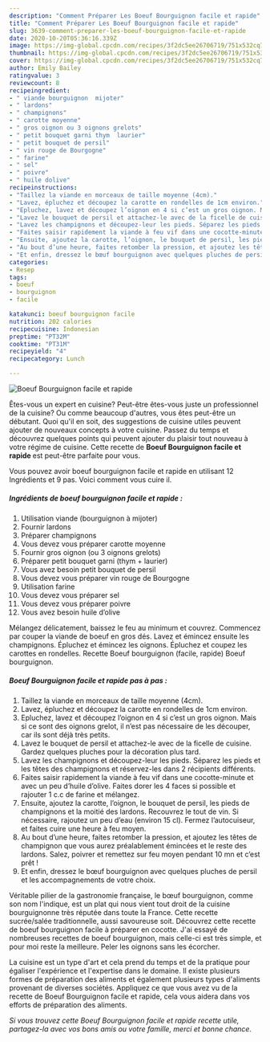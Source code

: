 ```yaml
---
description: "Comment Préparer Les Boeuf Bourguignon facile et rapide"
title: "Comment Préparer Les Boeuf Bourguignon facile et rapide"
slug: 3639-comment-preparer-les-boeuf-bourguignon-facile-et-rapide
date: 2020-10-20T05:36:16.339Z
image: https://img-global.cpcdn.com/recipes/3f2dc5ee26706719/751x532cq70/boeuf-bourguignon-facile-et-rapide-photo-principale-de-la-recette.jpg
thumbnail: https://img-global.cpcdn.com/recipes/3f2dc5ee26706719/751x532cq70/boeuf-bourguignon-facile-et-rapide-photo-principale-de-la-recette.jpg
cover: https://img-global.cpcdn.com/recipes/3f2dc5ee26706719/751x532cq70/boeuf-bourguignon-facile-et-rapide-photo-principale-de-la-recette.jpg
author: Emily Bailey
ratingvalue: 3
reviewcount: 8
recipeingredient:
- " viande bourguignon  mijoter"
- " lardons"
- " champignons"
- " carotte moyenne"
- " gros oignon ou 3 oignons grelots"
- " petit bouquet garni thym  laurier"
- " petit bouquet de persil"
- " vin rouge de Bourgogne"
- " farine"
- " sel"
- " poivre"
- " huile dolive"
recipeinstructions:
- "Taillez la viande en morceaux de taille moyenne (4cm)."
- "Lavez, épluchez et découpez la carotte en rondelles de 1cm environ."
- "Epluchez, lavez et découpez l’oignon en 4 si c’est un gros oignon. Mais si ce sont des oignons grelot, il n’est pas nécessaire de les découper, car ils sont déjà très petits."
- "Lavez le bouquet de persil et attachez-le avec de la ficelle de cuisine. Gardez quelques pluches pour la décoration plus tard."
- "Lavez les champignons et découpez-leur les pieds. Séparez les pieds et les têtes des champignons et réservez-les dans 2 récipients différents."
- "Faites saisir rapidement la viande à feu vif dans une cocotte-minute et avec un peu d’huile d’olive. Faites dorer les 4 faces si possible et rajouter 1 c.c de farine et mélangez."
- "Ensuite, ajoutez la carotte, l’oignon, le bouquet de persil, les pieds de champignons et la moitié des lardons. Recouvrez le tout de vin. Si nécessaire, rajoutez un peu d’eau (environ 15 cl). Fermez l’autocuiseur, et faites cuire une heure à feu moyen."
- "Au bout d’une heure, faites retomber la pression, et ajoutez les têtes de champignon que vous aurez préalablement émincées et le reste des lardons. Salez, poivrer et remettez sur feu moyen pendant 10 mn et c’est prêt !"
- "Et enfin, dressez le bœuf bourguignon avec quelques pluches de persil et les accompagnements de votre choix."
categories:
- Resep
tags:
- boeuf
- bourguignon
- facile

katakunci: boeuf bourguignon facile 
nutrition: 202 calories
recipecuisine: Indonesian
preptime: "PT32M"
cooktime: "PT31M"
recipeyield: "4"
recipecategory: Lunch

---
```



![Boeuf Bourguignon facile et rapide](https://img-global.cpcdn.com/recipes/3f2dc5ee26706719/751x532cq70/boeuf-bourguignon-facile-et-rapide-photo-principale-de-la-recette.jpg)

Êtes-vous un expert en cuisine? Peut-être êtes-vous juste un professionnel de la cuisine? Ou comme beaucoup d'autres, vous êtes peut-être un débutant. Quoi qu'il en soit, des suggestions de cuisine utiles peuvent ajouter de nouveaux concepts à votre cuisine. Passez du temps et découvrez quelques points qui peuvent ajouter du plaisir tout nouveau à votre régime de cuisine. Cette recette de <strong> Boeuf Bourguignon facile et rapide </strong> est peut-être parfaite pour vous.

<!--inarticleads1-->

Vous pouvez avoir boeuf bourguignon facile et rapide en utilisant 12 Ingrédients et 9 pas. Voici comment vous cuire il.

##### Ingrédients de boeuf bourguignon facile et rapide :

1. Utilisation  viande (bourguignon à mijoter)
1. Fournir  lardons
1. Préparer  champignons
1. Vous devez vous préparer  carotte moyenne
1. Fournir  gros oignon (ou 3 oignons grelots)
1. Préparer  petit bouquet garni (thym + laurier)
1. Vous avez besoin  petit bouquet de persil
1. Vous devez vous préparer  vin rouge de Bourgogne
1. Utilisation  farine
1. Vous devez vous préparer  sel
1. Vous devez vous préparer  poivre
1. Vous avez besoin  huile d’olive


Mélangez délicatement, baissez le feu au minimum et couvrez. Commencez par couper la viande de boeuf en gros dés. Lavez et émincez ensuite les champignons. Épluchez et émincez les oignons. Épluchez et coupez les carottes en rondelles. Recette Boeuf bourguignon (facile, rapide) Boeuf bourguignon. 

<!--inarticleads2-->

##### Boeuf Bourguignon facile et rapide pas à pas :

1. Taillez la viande en morceaux de taille moyenne (4cm).
1. Lavez, épluchez et découpez la carotte en rondelles de 1cm environ.
1. Epluchez, lavez et découpez l’oignon en 4 si c’est un gros oignon. Mais si ce sont des oignons grelot, il n’est pas nécessaire de les découper, car ils sont déjà très petits.
1. Lavez le bouquet de persil et attachez-le avec de la ficelle de cuisine. Gardez quelques pluches pour la décoration plus tard.
1. Lavez les champignons et découpez-leur les pieds. Séparez les pieds et les têtes des champignons et réservez-les dans 2 récipients différents.
1. Faites saisir rapidement la viande à feu vif dans une cocotte-minute et avec un peu d’huile d’olive. Faites dorer les 4 faces si possible et rajouter 1 c.c de farine et mélangez.
1. Ensuite, ajoutez la carotte, l’oignon, le bouquet de persil, les pieds de champignons et la moitié des lardons. Recouvrez le tout de vin. Si nécessaire, rajoutez un peu d’eau (environ 15 cl). Fermez l’autocuiseur, et faites cuire une heure à feu moyen.
1. Au bout d’une heure, faites retomber la pression, et ajoutez les têtes de champignon que vous aurez préalablement émincées et le reste des lardons. Salez, poivrer et remettez sur feu moyen pendant 10 mn et c’est prêt !
1. Et enfin, dressez le bœuf bourguignon avec quelques pluches de persil et les accompagnements de votre choix.


Véritable pilier de la gastronomie française, le bœuf bourguignon, comme son nom l&#39;indique, est un plat qui nous vient tout droit de la cuisine bourguignonne très réputée dans toute la France. Cette recette sucrée/salée traditionnelle, aussi savoureuse soit. Découvrez cette recette de boeuf bourguignon facile à préparer en cocotte. J&#39;ai essayé de nombreuses recettes de boeuf bourguignon, mais celle-ci est très simple, et pour moi reste la meilleure. Peler les oignons sans les écorcher. 

<!--inarticleads1-->

<p>
La cuisine est un type d'art et cela prend du temps et de la pratique pour égaliser l'expérience et l'expertise dans le domaine. Il existe plusieurs formes de préparation des aliments et également plusieurs types d'aliments provenant de diverses sociétés. Appliquez ce que vous avez vu de la recette de Boeuf Bourguignon facile et rapide, cela vous aidera dans vos efforts de préparation des aliments.
</p>

<p>
<i>Si vous trouvez cette Boeuf Bourguignon facile et rapide recette utile, partagez-la avec vos bons amis ou votre famille, merci et bonne chance.</i>
</p>
